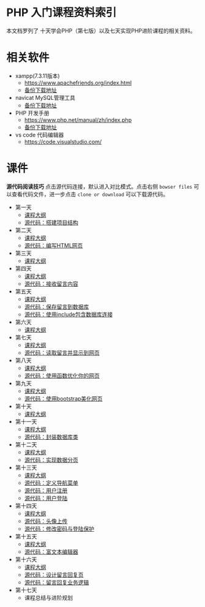 # PHP 入门课程资料索引

本文档罗列了 十天学会PHP（第七版）以及七天实现PHP进阶课程的相关资料。

# 相关软件

- xampp(7.3.11版本)
  - https://www.apachefriends.org/index.html
  - [备份下载地址](http://tc.sodevel.com/soft/xampp7311.exe)
- navicat MySQL管理工具
  - [备份下载地址](http://tc.sodevel.com/soft/navicat10.zip)
- PHP 开发手册
  - https://www.php.net/manual/zh/index.php
  - [备份下载地址](http://tc.sodevel.com/soft/php_manual_zh.chm)
- vs code 代码编辑器
  - https://code.visualstudio.com/

# 课件

**源代码阅读技巧** 点击源代码连接，默认进入对比模式。点击右侧 `bowser files` 可以查看代码文件，进一步点击 `clone or download` 可以下载源代码。

- 第一天
  - [课程大纲](/1024wiki/php10-7/课程大纲/day1.png)
  - [源代码：搭建项目结构](https://github.com/983430207/1024wiki/commit/94c7cb53f6d689d4878d00ee96e484094e3a0863)
- 第二天
  - [课程大纲](/1024wiki/php10-7/课程大纲/day2.png)
  - [源代码：编写HTML网页](https://github.com/983430207/1024wiki/commit/d43747f20983c178765c594eb8e2ac6bf95d122c)
- 第三天
  - [课程大纲](/1024wiki/php10-7/课程大纲/day3.png)
- 第四天
  - [课程大纲](/1024wiki/php10-7/课程大纲/day4.png)
  - [源代码：接收留言内容](https://github.com/983430207/1024wiki/commit/90fa005abcf012f65ad9352e4ee3d467777b8ea3)
- 第五天
  - [课程大纲](/1024wiki/php10-7/课程大纲/day5.png)
  - [源代码：保存留言到数据库](https://github.com/983430207/1024wiki/commit/01998fae11dcb748bee9e0a2d8da6f7f9f6e6e8a)
  - [源代码：使用include包含数据库连接](https://github.com/983430207/1024wiki/commit/4f8d35a07c97a269f8d91c73ccd4fbfc7293b5d8)
- 第六天
  - [课程大纲](/1024wiki/php10-7/课程大纲/day6.png)
- 第七天
  - [课程大纲](/1024wiki/php10-7/课程大纲/day7.png)
  - [源代码：读取留言并显示到网页](https://github.com/983430207/1024wiki/commit/e38a13d2cb626aa4770fe7804906a98ad3b43d52)
- 第八天
  - [课程大纲](/1024wiki/php10-7/课程大纲/day8.png)
  - [源代码：使用函数优化你的网页](https://github.com/983430207/1024wiki/commit/a983463858e6dc4884479f0cc2550050c1f17812)
- 第九天
  - [课程大纲](/1024wiki/php10-7/课程大纲/day9.png)
  - [源代码：使用bootstrap美化网页](https://github.com/983430207/1024wiki/commit/a70d229a9c55c5618fce357f92284c06d0c8524f)
- 第十天
  - [课程大纲](/1024wiki/php10-7/课程大纲/day10.png)
- 第十一天
  - [课程大纲](/1024wiki/php10-7/课程大纲/day11.png)
  - [源代码：封装数据库类](https://github.com/983430207/1024wiki/commit/6ce3692bd4e1163ceff6601b003de43b2f247e35)
- 第十二天
  - [课程大纲](/1024wiki/php10-7/课程大纲/day12.png)
  - [源代码：实现数据分页](https://github.com/983430207/1024wiki/commit/e00c07c2fe625dbd740dcb12729033c78f80efb8)
- 第十三天
  - [课程大纲](/1024wiki/php10-7/课程大纲/day13.png)
  - [源代码：定义导航菜单](https://github.com/983430207/1024wiki/commit/1c437fe56b05a63be50dd0e504b3c948c83a6bd2)
  - [源代码：用户注册](https://github.com/983430207/1024wiki/commit/1c437fe56b05a63be50dd0e504b3c948c83a6bd2)
  - [源代码：用户登陆](https://github.com/983430207/1024wiki/commit/61a246ce23189cd7c0124067ac5bbd4fb784b007)
- 第十四天
  - [课程大纲](/1024wiki/php10-7/课程大纲/day14.png)
  - [源代码：头像上传](https://github.com/983430207/1024wiki/commit/9790f721fbbc502b0999241653ac2094b5c4b742)
  - [源代码：修改密码与登陆保护](https://github.com/983430207/1024wiki/commit/594a2c935885fb6a8b8ec58d294d79f1c951c2fa)
- 第十五天
  - [课程大纲](/1024wiki/php10-7/课程大纲/day15.png)
  - [源代码：富文本编辑器](https://github.com/983430207/1024wiki/commit/324d406cd305069a6b6cfeff60de90daad259244)
- 第十六天
  - [课程大纲](/1024wiki/php10-7/课程大纲/day16.png)
  - [源代码：设计留言回复页](https://github.com/983430207/1024wiki/commit/f6581aa499aa33f82ebe01cd1e2e85c2daa91195)
  - [源代码：留言回复业务逻辑](https://github.com/983430207/1024wiki/commit/fe881705cec2feb293f68121a2ab1d6ae0c40802)
- 第十七天
  - 课程总结与进阶规划